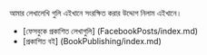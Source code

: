 

আমার লেখালেখি গুলি এইখানে সংরক্ষিত করার উদ্দোগ নিলাম এইখানে। 


- [ফেসবুকে প্রকাশিত লেখাগুলি] (FacebookPosts/index.md)
- [প্রকাশিত বই] (BookPublishing/index.md)


